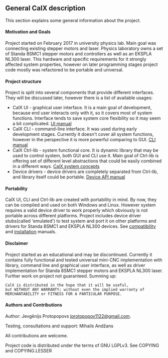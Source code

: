 ## General CalX description
This section explains some general information about the project.

#### Motivation and Goals
Project started on February 2017 in university physics lab. Main goal was connecting existing stepper motors and laser. Physics laboratory owns a set of Standa 8SMC1 stepper motors and controllers as well as an EKSPLA NL300 laser. This hardware and specific requirements for it strongly affected system properties, however on later programming stages project code mostly was refactored to be portable and universal.

#### Project structure
Project is split into several components that provide different interfaces. They will be discussed later, however there is a list of available usages:
* CalX UI - graphical user interface. It is a main goal of development, because end user interacts only with it, so it covers most of system functions. Interface tends to save system core flexibility so it may seem a bit complicated. [UI manual](gui.md)
* CalX CLI - command-line interface. It was used during early development stages. Currently it doesn't cover all system functions, however in the perspective it is more powerful comparing to GUI. [CLI manual](cli.md)
* CalX Ctrl-lib - system functional core. It is dynamic library that may be used to control system, both GUI and CLI use it. Main goal of Ctrl-lib is offering set of different level abstractions that could be easily combined in a different ways. [CalX system concepts](concepts.md)
* Device drivers - device drivers are completely separated from Ctrl-lib, and library itself could be portable. [Device API manual](devapi.md)

#### Portability
CalX UI, CLI and Ctrl-lib are created with portability in mind. By now, they can be compiled and used on both Windows and Linux. However system requires a valid device driver to work properly which obviously is not portable across different platforms. Project includes device driver stubs(called 'emulated') to test system and port it on other platforms and drivers for Standa 8SMC1 and EKSPLA NL300 devices. See [compatibility](compat.md) and [installation](install.md) manuals.

#### Disclaimer
Project started as an educational and may be discontinued. Currently it contains fully functional and tested universal mini-CNC implementation with library, command line and graphical user interface, as well as driver implementation for Standa 8SMC1 stepper motors and EKSPLA NL300 laser. Further work on project not guaranteed. Summing up:
```
CalX is distributed in the hope that it will be useful,
but WITHOUT ANY WARRANTY; without even the implied warranty of
MERCHANTABILITY or FITNESS FOR A PARTICULAR PURPOSE.
```

#### Authors and Contributions
Author: Jevgēnijs Protopopovs <jprotopopov1122@gmail.com>.

Testing, consultations and support: Mihails Andžans

All contributions are welcome.

Project code is distributed under the terms of GNU LGPLv3. See COPYING and COPYING.LESSER
